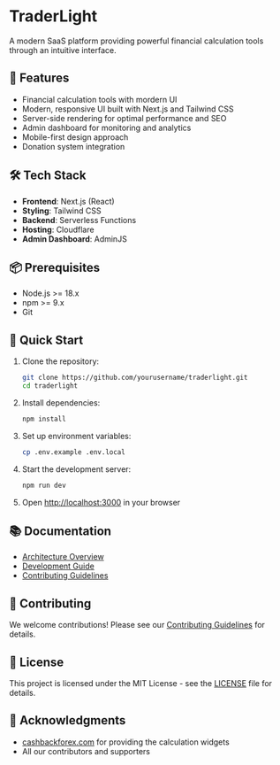 # TraderLight

A modern SaaS platform providing powerful financial calculation tools through an intuitive interface.

## 🚀 Features

- Financial calculation tools with mordern UI
- Modern, responsive UI built with Next.js and Tailwind CSS
- Server-side rendering for optimal performance and SEO
- Admin dashboard for monitoring and analytics
- Mobile-first design approach
- Donation system integration

## 🛠️ Tech Stack

- **Frontend**: Next.js (React)
- **Styling**: Tailwind CSS
- **Backend**: Serverless Functions
- **Hosting**: Cloudflare
- **Admin Dashboard**: AdminJS

## 📦 Prerequisites

- Node.js >= 18.x
- npm >= 9.x
- Git

## 🚀 Quick Start

1. Clone the repository:
   ```bash
   git clone https://github.com/yourusername/traderlight.git
   cd traderlight
   ```

2. Install dependencies:
   ```bash
   npm install
   ```

3. Set up environment variables:
   ```bash
   cp .env.example .env.local
   ```

4. Start the development server:
   ```bash
   npm run dev
   ```

5. Open [http://localhost:3000](http://localhost:3000) in your browser

## 📚 Documentation

- [Architecture Overview](./docs/ARCHITECTURE.md)
- [Development Guide](./docs/DEVELOPMENT.md)
- [Contributing Guidelines](./docs/CONTRIBUTING.md)

## 🤝 Contributing

We welcome contributions! Please see our [Contributing Guidelines](./docs/CONTRIBUTING.md) for details.

## 📄 License

This project is licensed under the MIT License - see the [LICENSE](LICENSE) file for details.

## 🙏 Acknowledgments

- [cashbackforex.com](https://cashbackforex.com) for providing the calculation widgets
- All our contributors and supporters

